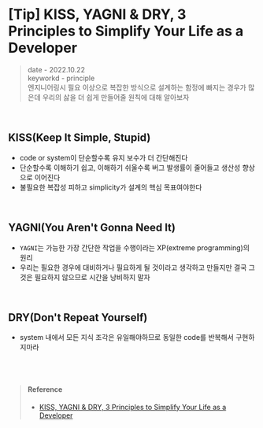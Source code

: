# [Tip] KISS, YAGNI & DRY, 3 Principles to Simplify Your Life as a Developer
> date - 2022.10.22  
> keyworkd - principle  
> 엔지니어링시 필요 이상으로 복잡한 방식으로 설계하는 함정에 빠지는 경우가 많은데 우리의 삻을 더 쉽게 만들어줄 원칙에 대해 알아보자

<br>

## KISS(Keep It Simple, Stupid)
* code or system이 단순할수록 유지 보수가 더 간단해진다
* 단순할수록 이해하기 쉽고, 이해하기 쉬울수록 버그 발생률이 줄어들고 생산성 향상으로 이어진다
* 불필요한 복잡성 피하고 simplicity가 설계의 핵심 목표여야한다


<br>

## YAGNI(You Aren't Gonna Need It)
* `YAGNI`는 가능한 가장 간단한 작업을 수행이라는 XP(extreme programming)의 원리
* 우리는 필요한 경우에 대비하거나 필요하게 될 것이라고 생각하고 만들지만 결국 그것은 필요하지 않으므로 시간을 낭비하지 말자


<br>

## DRY(Don't Repeat Yourself)
* system 내에서 모든 지식 조각은 유일해야하므로 동일한 code를 반복해서 구현하지마라


<br><br>

> #### Reference
> * [KISS, YAGNI & DRY, 3 Principles to Simplify Your Life as a Developer](https://itexico.com/blog/bid/99765/software-development-kiss-yagni-dry-3-principles-to-simplify-your-life)
